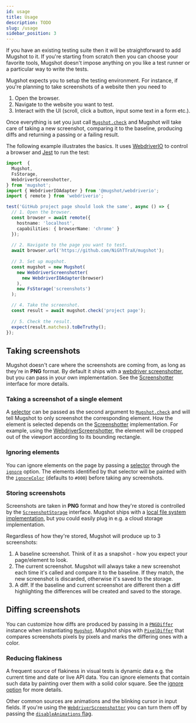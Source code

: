 ```yaml
---
id: usage
title: Usage
description: TODO
slug: /usage
sidebar_position: 3
---
```


If you have an existing testing suite then it will be straightforward to add Mugshot to it. If you're starting from scratch then you can choose your favorite tools, Mugshot doesn't impose anything on you like a test runner or a particular way to write the tests.

Mugshot expects you to setup the testing environment. For instance, if you're planning to take screenshots of a website then you need to

1. Open the browser.
1. Navigate to the website you want to test.
1. Interact with the UI (scroll, click a button, input some text in a form etc.).

Once everything is set you just call [`Mugshot.check`](api/classes/mugshot.mugshot-1.md#check) and Mugshot will take care of taking a new screenshot, comparing it to the baseline, producing diffs and returning a passing or a failing result.

The following example illustrates the basics. It uses [WebdriverIO](https://webdriver.io/) to control a browser and [Jest](https://jestjs.io/) to run the test:

```typescript
import  {
  Mugshot,
  FsStorage,
  WebdriverScreenshotter,
} from 'mugshot';
import { WebdriverIOAdapter } from '@mugshot/webdriverio';
import { remote } from 'webdriverio';

test('GitHub project page should look the same', async () => {
  // 1. Open the browser.
  const browser = await remote({
    hostname: 'localhost',
    capabilities: { browserName: 'chrome' }
  });
  
  // 2. Navigate to the page you want to test.
  await browser.url('https://github.com/NiGhTTraX/mugshot');
  
  // 3. Set up mugshot.
  const mugshot = new Mugshot(
    new WebdriverScreenshotter(
      new WebdriverIOAdapter(browser)
    ),
    new FsStorage('screenshots')
  );

  // 4. Take the screenshot.
  const result = await mugshot.check('project page');
  
  // 5. Check the result.
  expect(result.matches).toBeTruthy();
});
```


## Taking screenshots

Mugshot doesn't care where the screenshots are coming from, as long as they're in **PNG** format. By default it ships with a [webdriver screenshotter](api/classes/mugshot.webdriverscreenshotter.md), but you can pass in your own implementation. See the [Screenshotter](api/interfaces/mugshot.screenshotter.md) interface for more details.


### Taking a screenshot of a single element

A [selector](api/types/mugshot.mugshotselector.md) can be passed as the second argument to [`Mugshot.check`](api/classes/mugshot.mugshot-1.md#check) and will tell Mugshot to only screenshot the corresponding element. How the element is selected depends on the [Screenshotter](api/interfaces/mugshot.screenshotter.md) implementation. For example, using the [WebdriverScreenshotter](api/classes/mugshot.webdriverscreenshotter.md), the element will be cropped out of the viewport according to its bounding rectangle.


### Ignoring elements

You can ignore elements on the page by passing a [selector](api/types/mugshot.mugshotselector.md) through the [`ignore`](api/interfaces/mugshot.screenshotoptions.md#ignore) option. The elements identified by that selector will be painted with the [`ignoreColor`](api/interfaces/mugshot.screenshotoptions.md#ignorecolor) (defaults to `#000`) before taking any screenshots.


### Storing screenshots

Screenshots are taken in **PNG** format and how they're stored is controlled by the [`ScreenshotStorage`](api/interfaces/mugshot.screenshotstorage.md) interface. Mugshot ships with a [local file system implementation](api/classes/mugshot.fsstorage.md), but you could easily plug in e.g. a cloud storage implementation.

Regardless of how they're stored, Mugshot will produce up to 3 screenshots:

1. A baseline screenshot. Think of it as a snapshot - how you expect your page/element to look.
2. The current screenshot. Mugshot will always take a new screenshot each time it's called and compare it to the baseline. If they match, the new screenshot is discarded, otherwise it's saved to the storage.
3. A diff. If the baseline and current screenshot are different then a diff highlighting the differences will be created and saved to the storage.


## Diffing screenshots

You can customize how diffs are produced by passing in a [`PNGDiffer`](api/interfaces/mugshot.pngdiffer.md) instance when instantiating [`Mugshot`](api/classes/mugshot.mugshot-1.md). Mugshot ships with [`PixelDiffer`](api/classes/mugshot.pixeldiffer.md) that compares screenshots pixels by pixels and marks the differing ones with a color.


### Reducing flakiness

A frequent source of flakiness in visual tests is dynamic data e.g. the current time and date or live API data. You can ignore elements that contain such data by painting over them with a solid color square. See the [ignore option](#ignoring-elements) for more details.

Other common sources are animations and the blinking cursor in input fields. If you're using the [`WebdriverScreenshotter`](api/classes/mugshot.webdriverscreenshotter.md) you can turn them off by passing the [`disableAnimations` flag](api/interfaces/mugshot.webdriverscreenshotteroptions.md#disableanimations).
